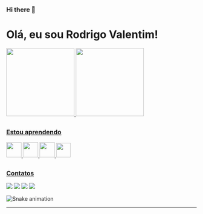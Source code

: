 ### Hi there 👋

# Olá, eu sou Rodrigo Valentim!

<div>
<a href="https://github.com/rodrigovalentimdemesquitaa">
<img height="180em" src="https://github-readme-stats.vercel.app/api/top-langs/?username=rodrigovalentimdemesquitaa&layout=compact&langs_count=7&theme=merko"/>
<img height="180em" src="https://github-readme-stats.vercel.app/api?username=rodrigovalentimdemesquitaa&show_icons=true&theme=merko&include_all_commits=true&count_private=true"/>
</div>

##
  
### Estou aprendendo
          
<div>
<img src="https://cdn.jsdelivr.net/gh/devicons/devicon/icons/html5/html5-original.svg" width="40" height="40"/>
<img src="https://cdn.jsdelivr.net/gh/devicons/devicon/icons/css3/css3-original.svg" width="40" height="40"/> 
<img src="https://cdn.jsdelivr.net/gh/devicons/devicon/icons/python/python-original.svg"  width="40" height="40"/>
<img src="https://cdn.jsdelivr.net/gh/devicons/devicon/icons/laravel/laravel-plain.svg"  width="38" height="38"/>
</div>

##

### Contatos

<div>
<a href="https://www.youtube.com/channel/UC_b0R5Nm8RoAX2Lv9gw66iA" target="_blank"><img src="https://img.shields.io/badge/YouTube-FF0000?style=for-the-badge&logo=youtube&logoColor=white" target="_blank"></a>
<a href="https://instagram.com/rodrigovalentimdemesquita/
" target="_blank"><img src="https://img.shields.io/badge/-Instagram-%23E4405F?style=for-the-badge&logo=instagram&logoColor=white" target="_blank"></a>
<a href = "mailto:rodrigovalentimdemesquitaa@gmail.com
"><img src="https://img.shields.io/badge/Gmail-D14836?style=for-the-badge&logo=gmail&logoColor=white" target="_blank"></a>
<a href="https://www.linkedin.com/in/rodrigovalentimdemesquitaa
" target="_blank"><img src="https://img.shields.io/badge/-LinkedIn-%230077B5?style=for-the-badge&logo=linkedin&logoColor=white" target="_blank"></a>       
</div>

![Snake animation](https://github.com/rodrigovalentimdemesquitaa/rodrigovalentimdemesquitaa/blob/output/github-contribution-grid-snake.svg)


___
          





